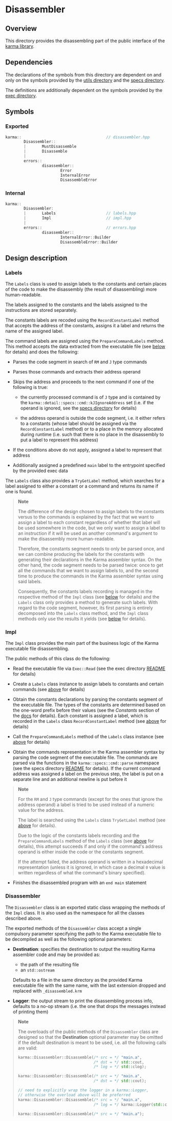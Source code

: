 # Disassembler

## Overview

This directory provides the disassembling part of the public interface
of the [karma library](..).

## Dependencies

The declarations of the symbols from this directory are dependent on and only on
the symbols provided by the [utils directory](../utils)
and the [specs directory](../specs).

The definitions are additionally dependent on the symbols provided
by the [exec directory](../exec).

## Symbols

### Exported

```c++
karma::                                     // disassembler.hpp
        Disassembler::
        |       MustDisassemble
        |       Disassemble
        |
        errors::
                disassembler::
                        Error
                        InternalError
                        DisassembleError
```

### Internal

```c++
karma::
        Disassembler:
        |       Labels                      // labels.hpp
        |       Impl                        // impl.hpp
        |
        errors::                            // errors.hpp
                disassembler::
                        InternalError::Builder
                        DisassembleError::Builder
```

## Design description

### Labels

The `Labels` class is used to assign labels to the constants and certain places
of the code to make the disassembly (the result of disassembling) more
human-readable.

The labels assigned to the constants and the labels assigned to the instructions
are stored separately.

The constants labels are recoded using the `RecordConstantLabel` method that
accepts the address of the constants, assigns it a label and returns the name
of the assigned label.

The command labels are assigned using the `PrepareCommandLabels` method.
This method accepts the data extracted from the executable file
(see [below](#impl) for details) and does the following:

* Parses the code segment in search of `RM` and `J` type commands

* Parses those commands and extracts their address operand

* Skips the address and proceeds to the next command if one of
  the following is true:

    * the currently processed command is of `J` type and is contained by
      the `karma::detail::specs::cmd::kJIgnoreAddress` set (i.e. if the operand
      is ignored, see the [specs directory](../specs) for details)

    * the address operand is outside the code segment, i.e. it either
      refers to a constants (whose label should be assigned via
      the `RecordConstantLabel` method) or to a place in the memory allocated
      during runtime (i.e. such that there is no place in the disassembly
      to put a label to represent this address)

* If the conditions above do not apply, assigned a label to represent that
  address

* Additionally assigned a predefined `main` label to the entrypoint specified
  by the provided exec data

The `Labels` class also provides a `TryGetLabel` method, which searches for
a label assigned to either a constant or a command and returns its name if one
is found.

> **Note**
>
> The difference of the design chosen to assign labels to the constants
> versus to the commands is explained by the fact that we want to assign
> a label to each constant regardless of whether that label will be used
> somewhere in the code, but we only want to assign a label to an instruction
> if it will be used as another command's argument to make the disassembly more
> human-readable.
>
> Therefore, the constants segment needs to only be parsed once, and we can
> combine producing the labels for the constants with generating their
> declarations in the Karma assembler syntax. On the other hand, the code
> segment needs to be parsed twice: once to get all the commands that we want
> to assign labels to, and the second time to produce the commands in the Karma
> assembler syntax using said labels.
>
> Consequently, the constants labels recording is managed in the respective
> method of the `Impl` class (see [below](#impl) for details) and the `Labels`
> class only provides a method to generate such labels. With regard to
> the code segment, however, its first parsing is entirely decomposed into
> the `Labels` class method, and the `Impl` class methods only use the results
> it yields (see [below](#impl) for details).

### Impl

The `Impl` class provides the main part of the business logic of the Karma
executable file disassembling.

The public methods of this class do the following:

* Read the executable file via `Exec::Read` (see the exec directory
  [README](../exec/README.md) for details)

* Create a `Labels` class instance to assign labels to constants and certain
  commands (see [above](#labels) for details)

* Obtain the constants declarations by parsing the constants segment of
  the executable file. The types of the constants are determined based on
  the one-word prefix before their values (see the *Constants* section of
  the [docs](../../docs/Karma.pdf) for details). Each constant is assigned
  a label, which is recorded in the `Labels` class `RecordConstantLabel` method
  (see [above](#labels) for details)

* Call the `PrepareCommandLabels` method of the `Labels` class instance
  (see [above](#labels) for details)

* Obtain the commands representation in the Karma assembler syntax by parsing
  the code segment of the executable file. The commands are parsed via
  the functions in the `karma::specs::cmd::parse` namespace (see the specs
  directory [README](../specs/README.md) for details). If the current command
  address was assigned a label on the previous step, the label is put on
  a separate line and an additional newline is put before it

> **Note**
>
> For the `RM` and `J` type commands (except for the ones that ignore the
> address operand) a label is tried to be used instead of a numeric value for
> the address.
>
> The label is searched using the `Labels` class `TryGetLabel` method (see
> [above](#labels) for details).
>
> Due to the logic of the constants labels recording and
> the `PrepareCommandLabels` method of the `Labels` class (see [above](#labels)
> for details), this attempt succeeds if and only if the command's address
> operand is either inside the code or the constants segment.
>
> If the attempt failed, the address operand is written in a hexadecimal
> representation (unless it is ignored, in which case a decimal `0` value
> is written regardless of what the command's binary specified).

* Finishes the disassembled program with an `end main` statement

### Disassembler

The `Disassembler` class is an exported static class wrapping the methods
of the `Impl` class. It is also used as the namespace for all the classes
described above.

The exported methods of the `Disassembler` class accept a single compulsory
parameter specifying the path to the Karma executable file to be decompiled
as well as the following optional parameters:

* **Destination**: specifies the destination to output the resulting Karma
  assembler code and may be provided as:
    * the path of the resulting file
    * an `std::ostream`

  Defaults to a file in the same directory as the provided Karma executable
  file with the same name, with the last extension dropped and replaced
  with `_disassembled.krm`

* **Logger**: the output stream to print the disassembling process info,
  defaults to a no-op stream (i.e. the one that drops the messages instead of
  printing them)

> **Note**
>
> The overloads of the public methods of the `Disassembler` class are designed
> so that the **Destination** optional parameter may be omitted if
> the default destination is meant to be used, i.e. all the following calls
> are valid:
>
> ```c++
> karma::Disassembler::Disassemble(/* src = */ "main.a",
>                                  /* dst = */ std::cout, 
>                                  /* log = */ std::clog);
> 
> karma::Disassembler::Disassemble(/* src = */ "main.a",
>                                  /* dst = */ std::cout);
> 
> // need to explicitly wrap the logger in a karma::Logger,
> // otherwise the overload above will be preferred
> karma::Disassembler::Disassemble(/* src = */ "main.a",
>                                  /* log = */ karma::Logger(std::clog));
> 
> karma::Disassembler::Disassemble(/* src = */ "main.a");
> ```
